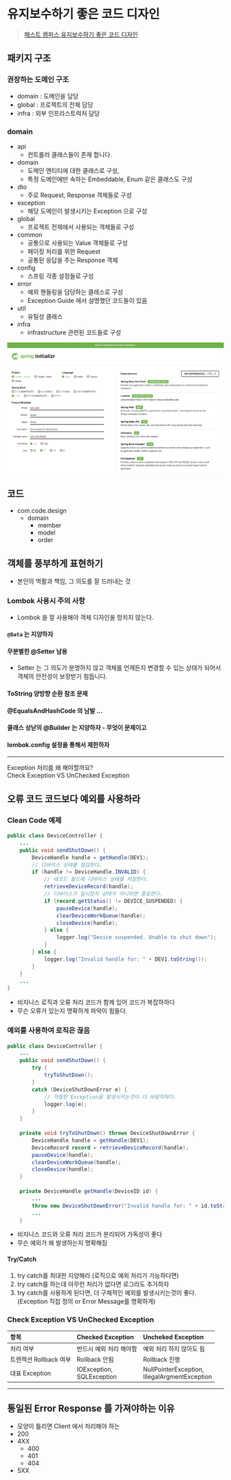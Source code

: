 # 유지보수하기 좋은 코드 디자인


> [패스트 캠퍼스 유지보수하기 좋은 코드 디자인](https://github.com/cheese10yun/code-design)


## 패키지 구조

### 권장하는 도메인 구조
- domain : 도메인을 담당
- global : 프로젝트의 전체 담당
- infra : 외부 인프라스트럭처 담당

### domain
- api
    - 컨트롤러 클래스들이 존재 합니다.
- domain
    - 도메인 엔티티에 대한 클래스로 구성,
    - 특정 도메인에만 속하는 Embeddable, Enum 같은 클래스도 구성
- dto
    - 주로 Request, Response 객체들로 구성
- exception
    - 해당 도메인이 발생시키는 Exception 으로 구성
- global
    - 프로젝트 전제에서 사용되는 객체들로 구성
- common
    - 공통으로 사용되는 Value 객체들로 구성
    - 페이징 처리를 위한 Request
    - 공통된 응답을 주는 Response 객체
- config
    - 스프링 각종 설정들로 구성
- error
    - 예외 핸들링을 담당하는 클래스로 구성
    - Exception Guide 에서 설명했던 코드들이 있음
- util
    - 유틸성 클래스
- infra
    - infrastructure 관련된 코드들로 구성

![spring-initialzr.png](./img/spring-initialzr.png)

## 코드
- com.code.design
    - domain
        - member
        - model
        - order

## 객체를 풍부하게 표현하기
- 본인의 역활과 책임, 그 의도를 잘 드러내는 것
### Lombok 사용시 주의 사항
- Lombok 을 잘 사용해야 객체 디자인을 망치지 않는다.
#### `@Data` 는 지양하자
#### 무분별한 @Setter 남용  
- Setter 는 그 의도가 분명하지 않고 객체를 언제든지 변경할 수 있는 상태가 되어서 객체의 안전성이 보장받기 힘듭니다.
#### ToString 양방향 순환 참조 문제
#### @EqualsAndHashCode 의 남발 ...
#### 클래스 상낟의 @Builder 는 지양하자  - 무엇이 문제이고
#### lombok.config 설정을 통해서 제한하자

---
Exception 처리를 왜 해야할까요?  
Check Exception VS UnChecked Exception  

##  오류 코드 코드보다 예외를 사용하라
### Clean Code 예제
```java
public class DeviceController {
    ...
    public void sendShutDown() {
        DeviceHandle handle = getHandle(DEV1);
        // 디바이스 상태를 점검한댜.
        if (handle != DeviceHandle.INVALID) {
            // 레코드 필드에 디바이스 상태를 저장한다.
            retrieveDeviceRecord(handle);
            // 디바이스가 일시정지 상태가 아니라면 종료한다.
            if (record.getStatus() != DEVICE_SUSPENDED) {
                pauseDevice(handle);
                clearDeviceWorkQueue(handle);
                closeDevice(handle);
            } else {
                logger.log("Device suspended. Unable to shut down");
            }
        } else {
            logger.log("Invalid handle for: " + DEV1.toString());
        }
    }
    ...
}
```
- 비지니스 로직과 오류 처리 코드가 함께 있어 코드가 복잡하하다
- 무슨 오류가 있는지 명확하게 파악이 힘들다.

### 예외를 사용하여 로직은 끊음
```java
public class DeviceController {
	...
	public void sendShutDown() {
		try {
			tryToShutDown();
		}
        catch (DeviceShutDownError e) {          
			// 적절한 Exception을 발생시키는것이 더 바람직하다.
            logger.log(e);
		}
	}

	private void tryToShutDown() throws DeviceShutDownError {
		DeviceHandle handle = getHandle(DEV1);
		DeviceRecord record = retrieveDeviceRecord(handle); 
		pauseDevice(handle); 
		clearDeviceWorkQueue(handle); 
		closeDevice(handle);
	}

	private DeviceHandle getHandle(DeviceID id) {
		...
		throw new DeviceShutDownError("Invalid handle for: " + id.toString());
		...
	}
```
- 비지니스 코드와 오류 처리 코드가 분리되어 가독성이 좋다
- 무슨 예외가 왜 발생하는지 명확해짐

#### Try/Catch
1. try catch를 최대한 지양해라.(로직으로 예외 처리가 가능하다면)
2. try catch를 하는데 아무런 처리가 없다면 로그라도 추가하자
3. try catch를 사용하게 된다면, 더 구체적인 예외를 발생시키는것이 좋다. (Exception 직접 정의 or Error Message를 명확하게)

### Check Exception VS UnChecked Exception
| 항목 | Checked Exception | Uncheked Exception |    
|:---|:---|:---|  
| 처리 여부            | 반드시 예외 처리 해야함 | 예외 처리 하지 않아도 됨 |  
| 트랜잭션 Rollback 여부 | Rollback 안됨 | Rollback 진행 |  
| 대표 Exception     | IOException, </br> SQLException | NullPointerException, </br> IllegalArgmentException |  

---

## 통일된 Error Response 를 가져야하는 이유
- 모양이 틀리면 Client 에서 처리해야 하는 
- 200
- 4XX
  - 400
  - 401
  - 404
- 5XX

